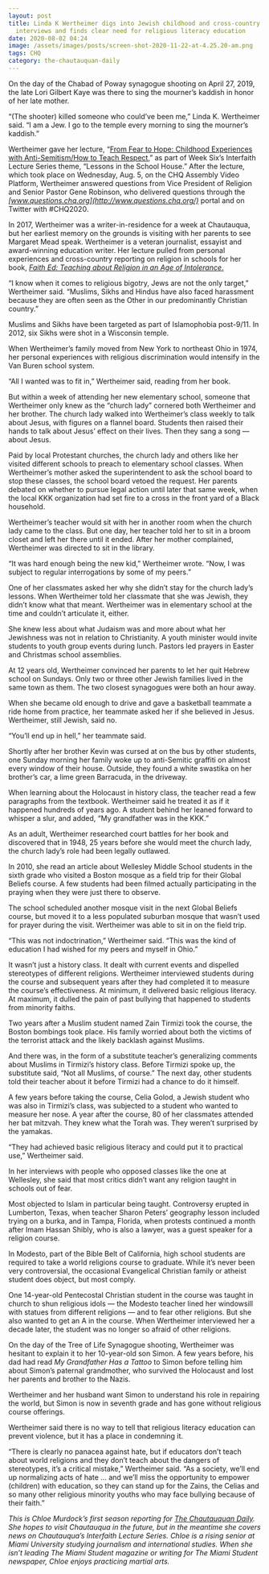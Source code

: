 ```yaml
---
layout: post
title: Linda K Wertheimer digs into Jewish childhood and cross-country student
  interviews and finds clear need for religious literacy education
date: 2020-08-02 04:24
image: /assets/images/posts/screen-shot-2020-11-22-at-4.25.20-am.png
tags: CHQ
category: the-chautauquan-daily
---
```

On the day of the Chabad of Poway synagogue shooting on April 27, 2019, the late Lori Gilbert Kaye was there to sing the mourner’s kaddish in honor of her late mother.

“(The shooter) killed someone who could’ve been me,” Linda K. Wertheimer said. “I am a Jew. I go to the temple every morning to sing the mourner’s kaddish.”

Wertheimer gave her lecture, “[From Fear to Hope: Childhood Experiences with Anti-Semitism/How to Teach Respect](https://assembly.chq.org/interfaith-lecture-series/videos/from-fear-to-hope-childhood-experiences-with-anti-semitism-spark-investigation-of-how-to-teach-respect-for-all-faiths),” as part of Week Six’s Interfaith Lecture Series theme, “Lessons in the School House.” After the lecture, which took place on Wednesday, Aug. 5, on the CHQ Assembly Video Platform, Wertheimer answered questions from Vice President of Religion and Senior Pastor Gene Robinson, who delivered questions through the *[www.questions.chq.org](http://www.questions.chq.org/)* portal and on Twitter with #CHQ2020.

In 2017, Wertheimer was a writer-in-residence for a week at Chautauqua, but her earliest memory on the grounds is visiting with her parents to see Margaret Mead speak. Wertheimer is a veteran journalist, essayist and award-winning education writer. Her lecture pulled from personal experiences and cross-country reporting on religion in schools for her book, [*Faith Ed: Teaching about Religion in an Age of Intolerance*.](https://www.chautauquabookstore.com/book/9780807055274)

“I know when it comes to religious bigotry, Jews are not the only target,” Wertheimer said. “Muslims, Sikhs and Hindus have also faced harassment because they are often seen as the Other in our predominantly Christian country.”

Muslims and Sikhs have been targeted as part of Islamophobia post-9/11. In 2012, six Sikhs were shot in a Wisconsin temple.

When Wertheimer’s family moved from New York to northeast Ohio in 1974, her personal experiences with religious discrimination would intensify in the Van Buren school system.

“All I wanted was to fit in,” Wertheimer said, reading from her book.

But within a week of attending her new elementary school, someone that Wertheimer only knew as the “church lady” cornered both Wertheimer and her brother. The church lady walked into Wertheimer’s class weekly to talk about Jesus, with figures on a flannel board. Students then raised their hands to talk about Jesus’ effect on their lives. Then they sang a song — about Jesus.

Paid by local Protestant churches, the church lady and others like her visited different schools to preach to elementary school classes. When Wertheimer’s mother asked the superintendent to ask the school board to stop these classes, the school board vetoed the request. Her parents debated on whether to pursue legal action until later that same week, when the local KKK organization had set fire to a cross in the front yard of a Black household.

Wertheimer’s teacher would sit with her in another room when the church lady came to the class. But one day, her teacher told her to sit in a broom closet and left her there until it ended. After her mother complained, Wertheimer was directed to sit in the library.

“It was hard enough being the new kid,” Wertheimer wrote. “Now, I was subject to regular interrogations by some of my peers.”

One of her classmates asked her why she didn’t stay for the church lady’s lessons. When Wertheimer told her classmate that she was Jewish, they didn’t know what that meant. Wertheimer was in elementary school at the time and couldn’t articulate it, either.

She knew less about what Judaism was and more about what her Jewishness was not in relation to Christianity. A youth minister would invite students to youth group events during lunch. Pastors led prayers in Easter and Christmas school assemblies.

At 12 years old, Wertheimer convinced her parents to let her quit Hebrew school on Sundays. Only two or three other Jewish families lived in the same town as them. The two closest synagogues were both an hour away.

When she became old enough to drive and gave a basketball teammate a ride home from practice, her teammate asked her if she believed in Jesus. Wertheimer, still Jewish, said no.

“You’ll end up in hell,” her teammate said.

Shortly after her brother Kevin was cursed at on the bus by other students, one Sunday morning her family woke up to anti-Semitic graffiti on almost every window of their house. Outside, they found a white swastika on her brother’s car, a lime green Barracuda, in the driveway.

When learning about the Holocaust in history class, the teacher read a few paragraphs from the textbook. Wertheimer said he treated it as if it happened hundreds of years ago. A student behind her leaned forward to whisper a slur, and added, “My grandfather was in the KKK.”

As an adult, Wertheimer researched court battles for her book and discovered that in 1948, 25 years before she would meet the church lady, the church lady’s role had been legally outlawed.

In 2010, she read an article about Wellesley Middle School students in the sixth grade who visited a Boston mosque as a field trip for their Global Beliefs course. A few students had been filmed actually participating in the praying when they were just there to observe.

The school scheduled another mosque visit in the next Global Beliefs course, but moved it to a less populated suburban mosque that wasn’t used for prayer during the visit. Wertheimer was able to sit in on the field trip.

“This was not indoctrination,” Wertheimer said. “This was the kind of education I had wished for my peers and myself in Ohio.”

It wasn’t just a history class. It dealt with current events and dispelled stereotypes of different religions. Wertheimer interviewed students during the course and subsequent years after they had completed it to measure the course’s effectiveness. At minimum, it delivered basic religious literacy. At maximum, it dulled the pain of past bullying that happened to students from minority faiths.

Two years after a Muslim student named Zain Tirmizi took the course, the Boston bombings took place. His family worried about both the victims of the terrorist attack and the likely backlash against Muslims.

And there was, in the form of a substitute teacher’s generalizing comments about Muslims in Tirmizi’s history class. Before Tirmizi spoke up, the substitute said, “Not all Muslims, of course.” The next day, other students told their teacher about it before Tirmizi had a chance to do it himself.

A few years before taking the course, Celia Golod, a Jewish student who was also in Tirmizi’s class, was subjected to a student who wanted to measure her nose. A year after the course, 80 of her classmates attended her bat mitzvah. They knew what the Torah was. They weren’t surprised by the yamakas.

“They had achieved basic religious literacy and could put it to practical use,” Wertheimer said.

In her interviews with people who opposed classes like the one at Wellesley, she said that most critics didn’t want any religion taught in schools out of fear.

Most objected to Islam in particular being taught. Controversy erupted in Lumberton, Texas, when teacher Sharon Peters’ geography lesson included trying on a burka, and in Tampa, Florida, when protests continued a month after Imam Hassan Shibly, who is also a lawyer, was a guest speaker for a religion course.

In Modesto, part of the Bible Belt of California, high school students are required to take a world religions course to graduate. While it’s never been very controversial, the occasional Evangelical Christian family or atheist student does object, but most comply. 

One 14-year-old Pentecostal Christian student in the course was taught in church to shun religious idols — the Modesto teacher lined her windowsill with statues from different religions — and to fear other religions. But she also wanted to get an A in the course. When Wertheimer interviewed her a decade later, the student was no longer so afraid of other religions.

On the day of the Tree of Life Synagogue shooting, Wertheimer was hesitant to explain it to her 10-year-old son Simon. A few years before, his dad had read *My Grandfather Has a Tattoo* to Simon before telling him about Simon’s paternal grandmother, who survived the Holocaust and lost her parents and brother to the Nazis.

Wertheimer and her husband want Simon to understand his role in repairing the world, but Simon is now in seventh grade and has gone without religious course offerings.

Wertheimer said there is no way to tell that religious literacy education can prevent violence, but it has a place in condemning it.

“There is clearly no panacea against hate, but if educators don’t teach about world religions and they don’t teach about the dangers of stereotypes, it’s a critical mistake,” Wertheimer said. “As a society, we’ll end up normalizing acts of hate … and we’ll miss the opportunity to empower (children) with education, so they can stand up for the Zains, the Celias and so many other religious minority youths who may face bullying because of their faith.”

*This is Chloe Murdock’s first season reporting for [The Chautauquan Daily](https://chqdaily.com/author/cmurdock/). She hopes to visit Chautauqua in the future, but in the meantime she covers news on Chautauqua’s Interfaith Lecture Series. Chloe is a rising senior at Miami University studying journalism and international studies. When she isn’t leading The Miami Student magazine or writing for The Miami Student newspaper, Chloe enjoys practicing martial arts.*